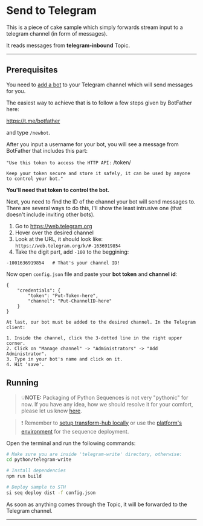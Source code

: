 # Send to Telegram

This is a piece of cake sample which simply forwards stream input to a telegram channel (in form of messages).

It reads messages from **telegram-inbound** Topic.

___
## Prerequisites

You need to [add a bot](https://core.telegram.org/bots#3-how-do-i-create-a-bot) to your Telegram channel which will send messages for you.

The easiest way to achieve that is to follow a few steps given by BotFather here: 

https://t.me/botfather

and type `/newbot`.

After you input a username for your bot, you will see a message from BotFather that includes this part:

`"Use this token to access the HTTP API:`
/token/

`Keep your token secure and store it safely, it can be used by anyone to control your bot."`

**You'll need that token to control the bot.**

Next, you need to find the ID of the channel your bot will send messages to. There are several ways to do this, I'll show the least intrusive one (that doesn't include inviting other bots).

1. Go to https://web.telegram.org
2. Hover over the desired channel
3. Look at the URL, it should look like:
    `https://web.telegram.org/k/#-1636919854`
4. Take the digit part, add `-100` to the beggining:
```
-1001636919854   # That's your channel ID!
```
Now open `config.json` file and paste your **bot token** and **channel id**:
```
{
    "credentials": {
        "token": "Put-Token-here",
        "channel": "Put-ChannelID-here"
    }
}

At last, our bot must be added to the desired channel. In the Telegram client:

1. Inside the channel, click the 3-dotted line in the right upper corner.
2. Click on "Manage channel" -> "Administrators" -> "Add Administrator".
3. Type in your bot's name and click on it.
4. Hit 'save'.

```

## Running
> 💡**NOTE:** Packaging of Python Sequences is not very "pythonic" for now. If you have any idea, how we should resolve it for your comfort, please let us know [here](https://github.com/scramjetorg/transform-hub/issues/598).

> ❗ Remember to [setup transform-hub locally](https://docs.scramjet.org/platform/self-hosted-installation) or use the [platform's environment](https://docs.scramjet.org/platform/quick-start) for the sequence deployment.

Open the terminal and run the following commands:

```bash
# Make sure you are inside 'telegram-write' directory, otherwise:
cd python/telegram-write

# Install dependencies
npm run build

# Deploy sample to STH
si seq deploy dist -f config.json

```
As soon as anything comes through the Topic, it will be forwarded to the Telegram channel.
___


